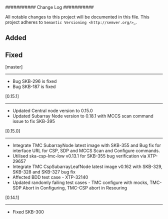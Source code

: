 ###########
Change Log
###########

All notable changes to this project will be documented in this file.
This project adheres to `Semantic Versioning <http://semver.org/>`_.

Added
-----

Fixed
-----

[master]
*********
* Bug SKB-296 is fixed
* Bug SKB-187 is fixed

[0.15.1]
************
* Updated Central node version to 0.15.0
* Updated Subarray Node version to 0.18.1 with MCCS scan command issue to fix SKB-395

[0.15.0]
************
* Integrate TMC SubarrayNode latest image with SKB-355 and Bug fix 
  for interface URL for CSP, SDP and MCCS Scan and Configure commands.
* Utilised ska-csp-lmc-low v0.13.1 for SKB-355 bug verification via XTP-29657
* Integrate TMC CspSubarrayLeafNode latest image v0.162 with SKB-329, SKB-328 and SKB-327 bug fix
* Affected BDD test case - XTP-32140
* Updated randomly failing test cases - TMC configure with mocks, TMC-SDP Abort in Configuring, TMC-CSP abort in Resouring

[0.14.1]
************
* Fixed SKB-300
